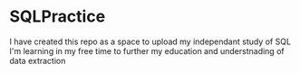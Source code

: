 # SQLPractice

I have created this repo as a space to upload my independant study of SQL
I'm learning in my free time to further my education and understnading of data extraction 
